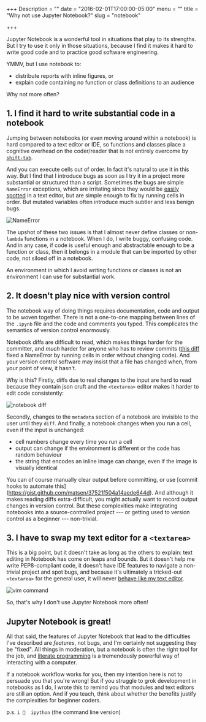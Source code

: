 +++
Description = ""
date = "2016-02-01T17:00:00-05:00"
menu = ""
title = "Why not use Jupyter Notebook?"
slug = "notebook"

+++

Jupyter Notebook is a wonderful tool in situations that play to its
strengths. But I try to use it only in those situations, because I find it
makes it hard to write good code and to practice good software engineering.

YMMV, but I use notebook to:

 - distribute reports with inline figures, or
 - explain code containing no function or class definitions to an audience

Why not more often?

## 1. I find it hard to write substantial code in a notebook

Jumping between notebooks (or even moving around within a notebook) is hard
compared to a text editor or IDE, so functions and classes place a cognitive
overhead on the coder/reader that is not entirely overcome by
[`shift-tab`](https://twitter.com/jakevdp/statuses/648622705340583936).

And you can execute cells out of order. In fact it's natural to use it in this
way. But I find that I introduce bugs as soon as I try it in a project more
substantial or structured than a script. Sometimes the bugs are simple
`NameError` exceptions, which are irritating since they would be [easily
spotted](https://github.com/scrooloose/syntastic) in a text editor, but are
simple enough to fix by running cells in order. But mutated variables often
introduce much subtler and less benign bugs.

![NameError](/post/notebook/nameerror.png)

The upshot of these two issues is that I almost never define classes or
non-`lambda` functions in a notebook. When I do, I write buggy, confusing code.
And in any case, if code is useful enough and abstractable enough to be a
function or class, then it belongs in a module that can be imported by other
code, not siloed off in a notebook.

An environment in which I avoid writing functions or classes is not an
environment I can use for substantial work.

## 2. It doesn't play nice with version control 

The notebook way of doing things requires documentation, code and output to be
woven together. There is not a one-to-one mapping between lines of the `.ipynb`
file and the code and comments you typed. This complicates the semantics of
version control enormously. 

Notebook diffs are difficult to read, which makes things harder for the
committer, and *much* harder for anyone who has to review commits ([this
diff](https://github.com/williamsmj/notebook-diffs/commit/cedcadee87c878e48192b4fb845dd7b3c322236f)
fixed a NameError by running cells in order without changing code). And your
version control software may insist that a file has changed when, from your
point of view, it hasn't.

Why is this? Firstly, diffs due to real changes to the input are hard to read
because they contain json cruft and the `<textarea>` editor makes it harder to
edit code consistently:

![notebook diff](/post/notebook/nbdiff.png)

Secondly, changes to the `metadata` section of a notebook are invisible to the
user until they `diff`. And finally, a notebook changes when you run a cell,
even if the input is unchanged:

 - cell numbers change every time you run a cell
 - output can change if the environment is different or the code has random
   behaviour
 - the string that encodes an inline image can change, even if the image is
   visually identical

You can of course manually clear output before committing, or use [commit hooks
to automate this] (https://gist.github.com/matsen/37521f504a14aede644d). And
although it makes reading diffs extra-difficult, you might actually want to
record output changes in version control. But these complexities make
integrating notebooks into a source-controlled project --- or getting used to
version control as a beginner --- non-trivial.

## 3. I have to swap my text editor for a `<textarea>`

This is a big point, but it doesn't take as long as the others to explain: text
editing in Notebook has come on leaps and bounds. But it doesn't help me write
PEP8-compliant code, it doesn't have IDE features to navigate a non-trivial
project and spot bugs, and because it's ultimately a tricked-out `<textarea>`
for the general user, it will never [behave like my text
editor](https://github.com/williamsmj/dotfiles-vim).

![vim command](/post/notebook/vim.png)

So, that's why I don't use Jupyter Notebook more often!

## Jupyter Notebook is great!

All that said, the features of Jupyter Notebook that lead to the difficulties
I've described are _features_, not bugs, and I'm certainly not suggesting they
be "fixed". All things in moderation, but a notebook is often the right tool
for the job, and [literate
programming](https://en.wikipedia.org/wiki/Literate_programming) is a
tremendously powerful way of interacting with a computer. 

If a notebook workflow works for you, then my intention here is not to persuade
you that you're wrong! But if you struggle to grok development in notebooks as
I do, I wrote this to remind you that modules and text editors are still an
option. And if you teach, think about whether the benefits justify the
complexities for beginner coders.

p.s. `i 💙  ipython` (the command line version)
